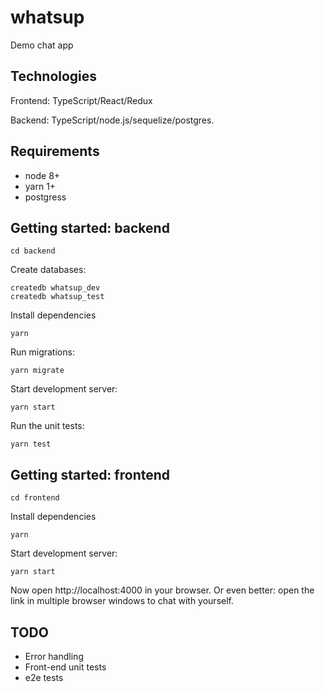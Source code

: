 # whatsup

Demo chat app

## Technologies

Frontend: TypeScript/React/Redux

Backend: TypeScript/node.js/sequelize/postgres.

## Requirements

- node 8+
- yarn 1+
- postgress

## Getting started: backend

    cd backend

Create databases:

    createdb whatsup_dev
    createdb whatsup_test    

Install dependencies

    yarn

Run migrations:

    yarn migrate

Start development server:

    yarn start

Run the unit tests:

    yarn test

## Getting started: frontend

    cd frontend
    
Install dependencies

    yarn
    
Start development server:

    yarn start

Now open http://localhost:4000 in your browser. Or even better: open the link in multiple browser windows to chat with yourself.

## TODO

- Error handling
- Front-end unit tests
- e2e tests
